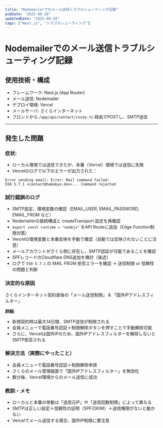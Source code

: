 ```yaml
---
title: "Nodemailerでのメール送信トラブルシューティング記録"
pubDate: "2025-08-28"
updatedDate: "2025-08-28"
tags: ["Next.js", "トラブルシューティング"]
---
```

# Nodemailerでのメール送信トラブルシューティング記録

## 使用技術・構成

- フレームワーク: Next.js (App Router)
- メール送信: Nodemailer
- デプロイ環境: Vercel
- メールサーバ: さくらインターネット
- フロントから `/app/api/contact/route.ts` 経由でPOSTし、SMTP送信

---

## 発生した問題

### 症状:

- ローカル環境では送信できたが、本番（Vercel）環境では送信に失敗
- Vercelのログで以下のエラーが出力された：

```plain text
Error sending email: Error: Mail command failed:
550 5.7.1 <contact@hamakyo.dev>... Command rejected
```

### 試行錯誤のログ

- SMTP設定、環境変数の確認（EMAIL_USER, EMAIL_PASSWORD, EMAIL_FROM など）
- Nodemailerの接続構成と createTransport 設定を再確認
- `export const runtime = "nodejs"` をAPI Routeに追加（Edge Function制限対策）
- Vercelの環境変数と本番反映を手動で確認（自動では反映されないことに注意）
- メールアカウントがさくら側に存在し、SMTP認証が可能であることを確認
- SPFレコードのCloudflare DNS追加を検討（後述）
- ログで `550 5.7.1` の MAIL FROM 拒否エラーを確認 → 送信制限 or 信頼性の問題と判断

### 決定的な原因

さくらインターネット契約直後の「メール送信制限」 & 「国外IPアドレスフィルター」

**詳細:**

- 新規契約時は最大14日間、SMTP送信が制限される
- 会員メニューで電話番号認証＋制限解除ボタンを押すことで手動解除可能
- さらに、Vercelは国外IPのため、国外IPアドレスフィルターを解除しないとSMTP拒否される

### 解決方法（実際にやったこと）

- 会員メニューで電話番号認証＋制限解除申請
- さくらのメール管理画面で「国外IPアドレスフィルター」を無効化
- 数分後、Vercel環境からのメール送信に成功

### 教訓・メモ

- ローカルと本番の挙動は「送信元IP」や「送信回数制限」によって異なる
- SMTPは正しい設定＋信頼性の証明（SPF/DKIM）＋送信権限がないと動かない
- Vercelでメール送信する場合、国外IP制限に要注意